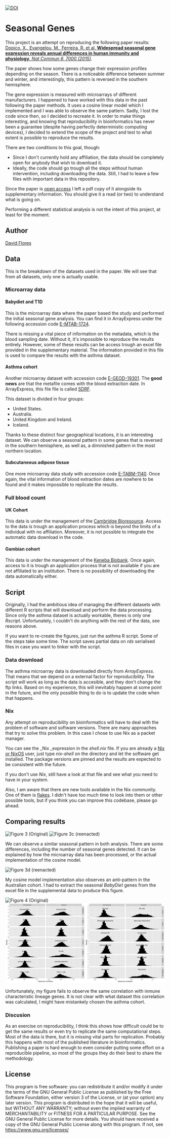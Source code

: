 [![DOI](https://zenodo.org/badge/676992758.svg)](https://zenodo.org/badge/latestdoi/676992758)
# Seasonal Genes
This project is an attempt on reproducing the following paper results:
[Dopico, X., Evangelou, M., Ferreira, R. et al. **Widespread seasonal gene expression reveals annual differences in human immunity and physiology**.  _Nat Commun 6, 7000 (2015)_](https://doi.org/10.1038/ncomms8000).

The paper shows how some genes change their expression profiles depending on the season. There is a noticeable difference between summer and winter, and interestingly, this pattern is reversed in the southern hemisphere.

The gene expression is measured with microarrays of different manufacturers. I happened to have worked with this data in the past following the paper methods. It uses a cosine linear model which I implemented and I was able to observe the same pattern. Sadly, I lost the code since then, so I decided to recreate it. In order to make things interesting, and knowing that reproducibility in bioinformatics has never been a guarantee (despite having perfectly deterministic computing devices), I decided to extend the scope of the project and test to what extent is possible to reproduce the results.

There are two conditions to this goal, though:
- Since I don't currently hold any affiliation, the data should be completely open for anybody that wish to download it.
- Ideally, the code should go trough all the steps without human intervention, including downloading the data. Still, I had to leave a few files with important data in this repository.

Since the paper is [open access](https://www.springernature.com/gp/open-research/about/the-fundamentals-of-open-access-and-open-research) I left a pdf copy of it alongside its supplementary information. You should give it a read (or two) to understand what is going on.

Performing a different statistical analysis is not the intent of this project, at least for the moment.
## Author
[David Flores](https://github.com/dflores1)
## Data
This is the breakdown of the datasets used in the paper. We will see that from all datasets, only one is actually usable.
### Microarray data
#### Babydiet and T1D
This is the microarray data where the paper based the study and performed the initial seasonal gene analysis. You can find it in ArrayExpress under the following accession code [E-MTAB-1724](https://www.ebi.ac.uk/biostudies/arrayexpress/studies/E-MTAB-1724?query=E-MTAB-1724).

There is missing a vital piece of information on the metadata, which is the blood sampling date. Without it, it's impossible to reproduce the results entirely. However, some of these results can be access trough an excel file provided in the supplementary material. The information provided in this file is used to compare the results with the asthma dataset.
#### Asthma cohort
Another microarray dataset with accession code [E-GEOD-19301](https://www.ebi.ac.uk/biostudies/arrayexpress/studies/E-GEOD-19301?query=E-GEOD-19301). The **good news** are that the metafile comes with the blood extraction date. In ArrayExpress, this file file is called [SDRF](ftp://ftp.ebi.ac.uk/biostudies/nfs/E-GEOD-/301/E-GEOD-19301/Files/E-GEOD-19301.sdrf.txt).

This dataset is divided in four groups:
- United States.
- Australia.
- United Kingdom and Ireland.
 - Iceland.
 
Thanks to these distinct four geographical locations, it is an interesting dataset. We can observe a seasonal pattern in some genes that is reversed in the southern hemisphere, as well as, a diminished pattern in the most northern location.

#### Subcutaneous adipose tissue
One more microarray data study with accession code [E-TABM-1140](https://www.ebi.ac.uk/biostudies/arrayexpress/studies/E-TABM-1140?query=E-TABM-1140). Once again, the vital information of blood extraction dates are nowhere to be found and it makes impossible to replicate the results.

### Full blood count
#### UK Cohort
This data is under the management of the [Cambridge Bioresource](https://bioresource.nihr.ac.uk). Access to the data is trough an application process which is beyond the limits of a individual with no affiliation. Moreover, it is not possible to integrate the automatic data download in the code.
#### Gambian cohort
This data is under the management of the [Keneba Biobank](https://www.lshtm.ac.uk/research/units/mrc-gambia/keneba). Once again, access to it is trough an application process that is not available if you are not affiliated to an institution. There is no possibility of downloading the data automatically either.
## Script
Originally, I had the ambitious idea of  managing the different datasets with different R scripts that will download and perform the data processing. Since only the asthma dataset is actually workable, theres is only one _Rscript_. Unfortunately, I couldn't do anything with the rest of the data, see reasons above.

If you want to re-create the figures, just run the asthma R script. Some of the steps take some time. The script saves partial data on _rds_ serialised files in case you want to tinker with the script.
### Data download
The asthma microarray data is downloaded directly from _ArrayExpress_. That means that we depend on a external factor for reproducibility. The script will work as long as the data is accesible, and they don't change the ftp links. Based on my experience, this will inevitably happen at some point in the future, and the only possible thing to do is to update the code when that happens.
### Nix
Any attempt on reproducibility on bioinformatics will have to deal with the problem of software and software versions. There are many approaches that try to solve this problem.  In this case I chose to use Nix as a packet manager. 

You can see the _Nix _expression in the _shell.nix_ file. If you are already a [Nix or NixOS](https://nixos.org) user, just type _nix-shell_ on the directory and let the software get installed. The package versions are pinned and the results are expected to be consistent with the future.

if you don't use _Nix_, still have a look at that file and see what you need to have in your system.

Also, I am aware that there are new tools available in the Nix community. One of them is [flakes]( https://nixos.wiki/wiki/Flakes). I didn't have too much time to look into them or other possible tools, but if you think you can improve this codebase, please go ahead.
## Comparing results
![Figure 3 (Original)](https://media.springernature.com/lw685/springer-static/image/art%3A10.1038%2Fncomms8000/MediaObjects/41467_2015_Article_BFncomms8000_Fig3_HTML.jpg?)
![Figure 3c (reenacted)](fig3c.png)

We can observe a similar seasonal pattern in both analysis. There are some differences, including the number of seasonal genes detected. It can be explained by how the microarray data has been processed, or the actual implementation of the cosine model.

![Figure 3d (reenacted)](fig3d.png)

My cosine model implementation also observes an anti-pattern in the Australian cohort. I had to extract the seasonal _BabyDiet_ genes from the excel file in the supplemental data to produce this figure.

![Figure 4 (Original)](https://media.springernature.com/lw685/springer-static/image/art%3A10.1038%2Fncomms8000/MediaObjects/41467_2015_Article_BFncomms8000_Fig4_HTML.jpg?)
![Figure 4a (reenacted)](fig4a.png)

Unfortunately, my figure fails to observe the same correlation with inmune characteristic lineage genes. It is not clear with what dataset this correlation was calculated, I might have mistankely chosen the asthma cohort.
### Discusion
As an exercise on reproducibility, I think this shows how difficult could be to get the same results or even try to replicate the same computational steps. Most of the data is there, but it is missing vital parts for replication. Probably this happens with most of the published literature in bioinformatics. Publishing a paper is hard enough to even consider putting some effort on a reproducible pipeline, so most of the groups they do their best to share the methodology.
## License
This program is free software: you can redistribute it and/or modify it under the terms of the GNU General Public License as published by the Free Software Foundation, either version 3 of the License, or (at your option) any later version.
This program is distributed in the hope that it will be useful, but WITHOUT ANY WARRANTY; without even the implied warranty of MERCHANTABILITY or FITNESS FOR A PARTICULAR PURPOSE. See the GNU General Public License for more details.
You should have received a copy of the GNU General Public License along with this program. If not, see <https://www.gnu.org/licenses/>
